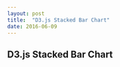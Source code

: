 ```yaml
---
layout: post
title:  "D3.js Stacked Bar Chart"
date: 2016-06-09
---
```


<h2>D3.js Stacked Bar Chart</h2>
<div>
<head>
  <meta charset="utf-8">
  <link rel="stylesheet" type="text/css" href="/js/chart10/stylesheet.css">
  <script src="//d3js.org/d3.v3.min.js"></script>
</head>
<body>
    <script type="text/javascript" src="/js/chart10/stacked.js"></script>
  </div>
</body>
</div>
